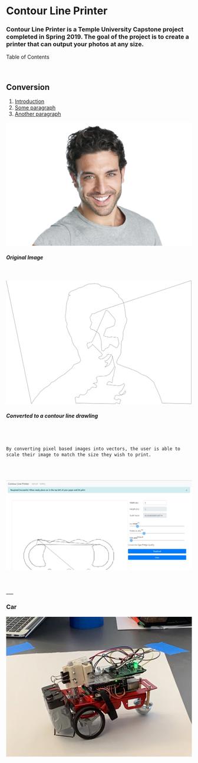 # Contour Line Printer


### Contour Line Printer is a Temple University Capstone project completed in Spring 2019.  The goal of the project is to create a printer that can output your photos at any size.

Table of Contents

</br>

## Conversion <a name="introduction"></a>
1. [Introduction](#introduction)
2. [Some paragraph](#paragraph1)
3. [Another paragraph](#paragraph2)

![JPG](images/man.jpg)
##### Original Image

</br>

![SVG](svg/man.jpg.svg)
##### Converted to a contour line drawling

</br>
</br>

```
By converting pixel based images into vectors, the user is able to scale their image to match the size they wish to print.
```

</br>
</br>

![Staging Page](documentation/staging.JPG)

</br>
</br>
___

### Car

![Car](documentation/car.jpg)
